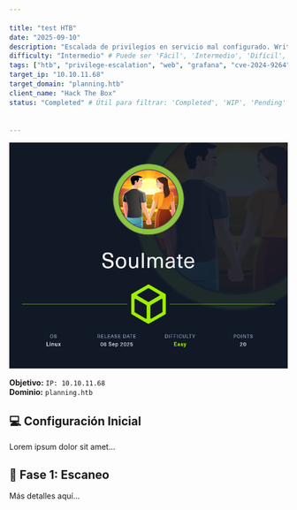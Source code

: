 ```yaml
---

title: "test HTB"
date: "2025-09-10"
description: "Escalada de privilegios en servicio mal configurado. Writeup de HTB."
difficulty: "Intermedio" # Puede ser 'Fácil', 'Intermedio', 'Difícil', 'Insane'
tags: ["htb", "privilege-escalation", "web", "grafana", "cve-2024-9264", "docker"]
target_ip: "10.10.11.68"
target_domain: "planning.htb"
client_name: "Hack The Box"
status: "Completed" # Útil para filtrar: 'Completed', 'WIP', 'Pending'


---
```

![Banner SoulMate](/img/soulmatehtb.png)

**Objetivo:** `IP: 10.10.11.68`  
**Dominio:** `planning.htb`

## 💻 Configuración Inicial
Lorem ipsum dolor sit amet...

## 🔎 Fase 1: Escaneo
Más detalles aquí...
